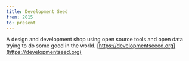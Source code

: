 ```yaml
---
title: Development Seed
from: 2015
to: present
---
```


A design and development shop using open source tools and open data trying to
do some good in the world.
[https://developmentseeed.org](https://developmentseed.org)


